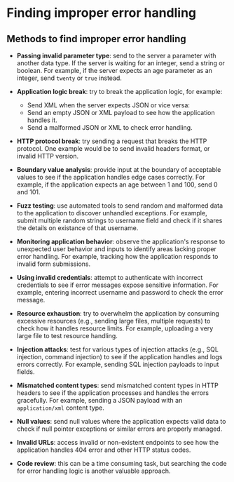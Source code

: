 # Finding improper error handling

## Methods to find improper error handling

* **Passing invalid parameter type**: send to the server a parameter with another data type. If the server is waiting for an integer, send a string or boolean. For example, if the server expects an age parameter as an integer, send `twenty` or `true` instead.

* **Application logic break**: try to break the application logic, for example:

  * Send XML when the server expects JSON or vice versa:
  * Send an empty JSON or XML payload to see how the application handles it.
  * Send a malformed JSON or XML to check error handling.

* **HTTP protocol break**: try sending a request that breaks the HTTP protocol. One example would be to send invalid headers format, or invalid HTTP version.  
* **Boundary value analysis**: provide input at the boundary of acceptable values to see if the application handles edge cases correctly. For example, if the application expects an age between 1 and 100, send 0 and 101.
* **Fuzz testing**: use automated tools to send random and malformed data to the application to discover unhandled exceptions. For example, submit multiple random strings to username field and check if it shares the details on existance of that username.
* **Monitoring application behavior**: observe the application's response to unexpected user behavior and inputs to identify areas lacking proper error handling. For example, tracking how the application responds to invalid form submissions.
* **Using invalid credentials**: attempt to authenticate with incorrect credentials to see if error messages expose sensitive information. For example, entering incorrect username and password to check the error message.
* **Resource exhaustion**: try to overwhelm the application by consuming excessive resources (e.g., sending large files, multiple requests) to check how it handles resource limits. For example, uploading a very large file to test resource handling.
* **Injection attacks**: test for various types of injection attacks (e.g., SQL injection, command injection) to see if the application handles and logs errors correctly. For example, sending SQL injection payloads to input fields.
* **Mismatched content types**: send mismatched content types in HTTP headers to see if the application processes and handles the errors gracefully. For example, sending a JSON payload with an `application/xml` content type.
* **Null values**: send null values where the application expects valid data to check if null pointer exceptions or similar errors are properly managed.
* **Invalid URLs**: access invalid or non-existent endpoints to see how the application handles 404 error and other HTTP status codes.
* **Code review**: this can be a time consuming task, but searching the code for error handling logic is another valuable approach.
